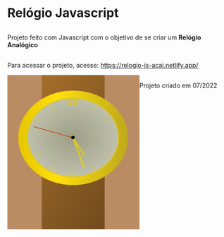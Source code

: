 # Relógio Javascript

##
Projeto feito com Javascript com o objetivo de se criar um <b>Relógio Analógico</b>

##

Para acessar o projeto, acesse:
https://relogio-js-acaj.netlify.app/



<a href="url"><img src="https://github.com/alexandre-jr-94/Relogio/blob/main/relogio.PNG?raw=true" align="left" height="350" width="300" ></a> 

##

Projeto criado em 07/2022

##
